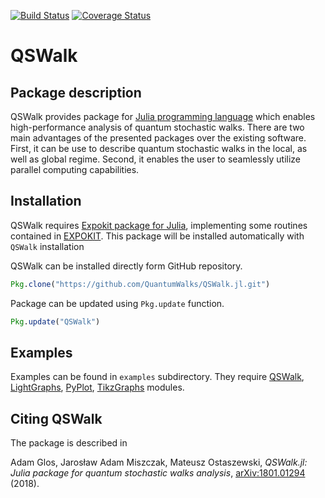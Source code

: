 [![Build Status](https://travis-ci.org/QuantumWalks/QSWalk.jl.svg?branch=master)](https://travis-ci.org/QuantumWalks/QSWalk.jl)
[![Coverage Status](https://coveralls.io/repos/github/QuantumWalks/QSWalk.jl/badge.svg?branch=master)](https://coveralls.io/github/QuantumWalks/QSWalk.jl?branch=master)

# QSWalk

## Package description

QSWalk provides package for [Julia programming language](https://julialang.org/) which enables high-performance analysis of quantum stochastic walks. There are two main advantages of the presented packages over the existing software. First, it can be use to describe quantum stochastic walks in the local, as well as global regime. Second, it enables the user to seamlessly utilize parallel computing capabilities.

## Installation

QSWalk requires [Expokit package for Julia](https://github.com/acroy/Expokit.jl), implementing some routines contained in [EXPOKIT](http://www.maths.uq.edu.au/expokit). This package will be installed automatically with `QSWalk` installation

QSWalk can be installed directly form GitHub repository.

```julia
Pkg.clone("https://github.com/QuantumWalks/QSWalk.jl.git")
```

Package can be updated using ```Pkg.update``` function.

```julia
Pkg.update("QSWalk")
```
## Examples

Examples can be found in `examples` subdirectory. They require [QSWalk](https://github.com/QuantumWalks/QSWalk.jl), [LightGraphs](https://github.com/JuliaGraphs/LightGraphs.jl), [PyPlot](https://github.com/JuliaPy/PyPlot.jl), [TikzGraphs](https://github.com/sisl/TikzGraphs.jl) modules.

## Citing QSWalk

The package is described in

Adam Glos, Jarosław Adam Miszczak, Mateusz Ostaszewski, *QSWalk.jl: Julia package for quantum stochastic walks analysis*, [arXiv:1801.01294](https://arxiv.org/abs/1801.01294) (2018).
